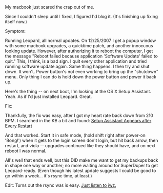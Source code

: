 <!--
.. title: Scary times with my mac (and a fix!)
.. date: 2007/12/26 13:37
.. slug: index
.. tags:
.. link:
.. description:
-->

My macbook just scared the crap out of me.

Since I couldn't sleep until I fixed, I figured I'd blog it. (It's finishing up fixing itself now.)

Symptom:

Running Leopard, all normal updates. On 12/25/2007 I get a popup window with some macbook upgrades, a quicktime patch, and another innocuous looking update. However, after authorizing it to reboot the computer, I get the message "Reboot failed because application 'Software Update' failed to quit." This, I think, is a bad sign. I quit every other application and tried running software update again. Same thing happens. I then try and shut down. It won't. Power button's not even working to bring up the "shutdown" menu. Only thing I can do is hold down the power button and power it back up.

Here's the thing -- on next boot, I'm looking at the OS X Setup Assistant. Yeah. As if I'd just installed Leopard. Great.

Fix:

Thankfully, the fix was easy, after I got my heart rate back down from 210 BPM. I searched in the KB a bit and found: [Setup Assistant Appears after Every Restart](http://docs.info.apple.com/article.html?artnum=306998)

And that worked. Start it in safe mode, (hold shift right after power-on 'Bong!') when it gets to the login screen don't login, but hit back arrow, then restart, and viola -- upgrades continued like they should have, and on next reboot I was normal.

All's well that ends well, but this DID make me want to get my backups back in shape one way or another; no more waiting around for SuperDuper to get Leopard-ready. (Even though his latest update suggests I could be good to go within a week... it's rsync time, at least.)

Edit: Turns out the rsync was is easy. [Just listen to jwz.](http://jwz.livejournal.com/801607.html)
